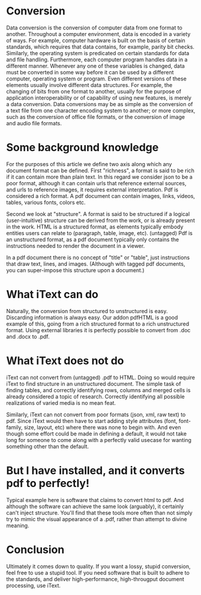 # Conversion

Data conversion is the conversion of computer data from one format to another. Throughout a computer environment, data is encoded in a variety of ways. For example, computer hardware is built on the basis of certain standards, which requires that data contains, for example, parity bit checks. Similarly, the operating system is predicated on certain standards for data and file handling. Furthermore, each computer program handles data in a different manner. Whenever any one of these variables is changed, data must be converted in some way before it can be used by a different computer, operating system or program. Even different versions of these elements usually involve different data structures. For example, the changing of bits from one format to another, usually for the purpose of application interoperability or of capability of using new features, is merely a data conversion. Data conversions may be as simple as the conversion of a text file from one character encoding system to another; or more complex, such as the conversion of office file formats, or the conversion of image and audio file formats.

# Some background knowledge

For the purposes of this article we define two axis along which any document format can be defined.
First "richness", a format is said to be rich if it can contain more than plain text. In this regard we consider json to be a poor format, although it can contain urls that reference external sources, and urls to reference images, it requires external interpretation. Pdf is considered a rich format. A pdf document can contain images, links, videos, tables, various fonts, colors etc.

Second we look at "structure". A format is said to be structured if a logical (user-intuitive) structure can be derived from the work, or is already present in the work. HTML is a structured format, as elements typically embody entities users can relate to (paragraph, table, image, etc). (untagged) Pdf is an unstructured format, as a pdf document typically only contains the instructions needed to render the document in a viewer.

In a pdf document there is no concept of "title" or "table", just instructions that draw text, lines, and images. (Although with tagged pdf documents, you can super-impose this structure upon a document.)

# What iText can do

Naturally, the conversion from structured to unstructured is easy. Discarding information is always easy.
Our addon pdfHTML is a good example of this, going from a rich structured format to a rich unstructured format.
Using external libraries it is perfectly possible to convert from .doc and .docx to .pdf.

# What iText does not do

iText can not convert from (untagged) .pdf to HTML. Doing so would require iText to find structure in an unstructured document. The simple task of finding tables, and correctly identifying rows, columns and merged cells is already considered a topic of research. Correctly identifying all possible realizations of varied media is no mean feat.

Similarly, iText can not convert from poor formats (json, xml, raw text) to pdf. Since iText would then have to start adding style attributes (font, font-family, size, layout, etc) where there was none to begin with. And even though some effort could be made in defining a default, it would not take long for someone to come along with a perfectly valid usecase for wanting something other than the default.

# But I have <some software kit> installed, and it converts pdf to <whatnot> perfectly!

Typical example here is software that claims to convert html to pdf. And although the software can achieve the same look (arguably), it certainly can't inject structure. You'll find that these tools more often than not simply try to mimic the visual appearance of a .pdf, rather than attempt to divine meaning.

# Conclusion

Ultimately it comes down to quality. If you want a lossy, stupid conversion, feel free to use a stupid tool. If you need software that is built to adhere to the standards, and deliver high-performance, high-througput document processing, use iText.